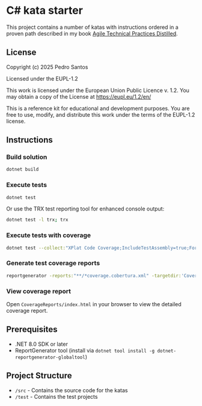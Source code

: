 # C# kata starter

This project contains a number of katas with instructions ordered in a proven path described in my book [Agile Technical Practices Distilled](https://leanpub.com/agiletechnicalpracticesdistilled).

## License

Copyright (c) 2025 Pedro Santos

Licensed under the EUPL-1.2

This work is licensed under the European Union Public Licence v. 1.2. You may obtain a copy of the License at https://eupl.eu/1.2/en/

This is a reference kit for educational and development purposes. You are free to use, modify, and distribute this work under the terms of the EUPL-1.2 license.

## Instructions

### Build solution

```sh
dotnet build
```

### Execute tests

```sh
dotnet test
```

Or use the TRX test reporting tool for enhanced console output:

```sh
dotnet test -l trx; trx
```

### Execute tests with coverage

```sh
dotnet test --collect:"XPlat Code Coverage;IncludeTestAssembly=true;Format=cobertura"
```

### Generate test coverage reports

```sh
reportgenerator -reports:"**/*coverage.cobertura.xml" -targetdir:'CoverageReports' -reporttypes:'Html_Dark' -assemblyfilters:-AutoGeneratedProgram -classfilters:"-AutoGeneratedProgram;-*.*Should;-*.*Test*;-*.*TestDataGenerator"
```

### View coverage report

Open `CoverageReports/index.html` in your browser to view the detailed coverage report.

## Prerequisites

- .NET 8.0 SDK or later
- ReportGenerator tool (install via `dotnet tool install -g dotnet-reportgenerator-globaltool`)

## Project Structure

- `/src` - Contains the source code for the katas
- `/test` - Contains the test projects
